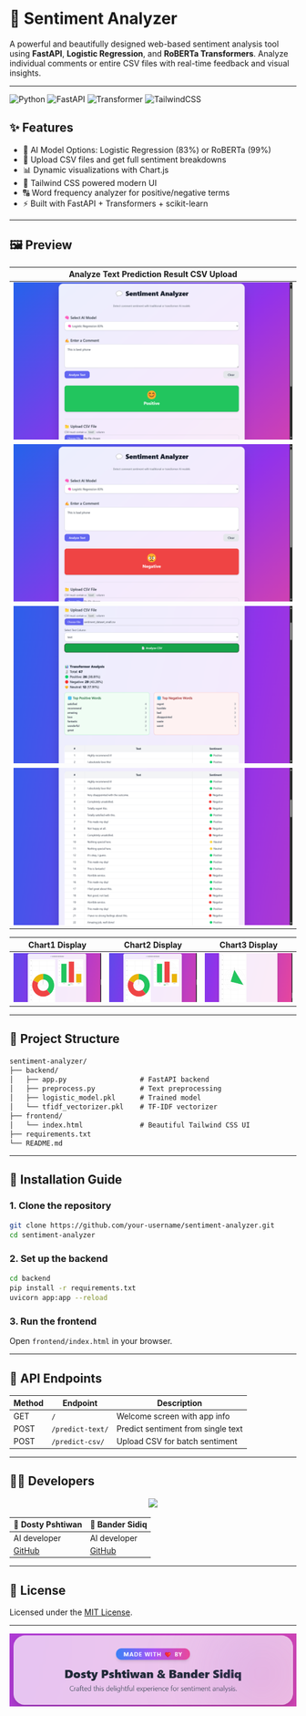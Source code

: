 # 💬 Sentiment Analyzer

A powerful and beautifully designed web-based sentiment analysis tool using **FastAPI**, **Logistic Regression**, and **RoBERTa Transformers**. Analyze individual comments or entire CSV files with real-time feedback and visual insights.

---
![Python](https://img.shields.io/badge/Python-3.12-blue.svg)
![FastAPI](https://img.shields.io/badge/FastAPI-API-green)
![Transformer](https://img.shields.io/badge/HuggingFace-RoBERTa-yellow)
![TailwindCSS](https://img.shields.io/badge/Tailwind-CSS-blue)

## ✨ Features

- 🧠 AI Model Options: Logistic Regression (83%) or RoBERTa (99%)
- 📄 Upload CSV files and get full sentiment breakdowns
- 📊 Dynamic visualizations with Chart.js
- 🎨 Tailwind CSS powered modern UI
- 🔠 Word frequency analyzer for positive/negative terms
- ⚡ Built with FastAPI + Transformers + scikit-learn

---

## 🖼 Preview

| Analyze Text Prediction Result CSV Upload |
|--------------|
| ![](screenshots/screenshot1.png) |
| ![](screenshots/screenshot2.png) |
| ![](screenshots/screenshot3.png) |
| ![](screenshots/screenshot4.png) |

| Chart1 Display | Chart2 Display | Chart3 Display |
|---------------|--------------|--------------------|
| ![](screenshots/screenshot5.png) | ![](screenshots/screenshot5.png) | ![](screenshots/screenshot7.png) |

---

## 📁 Project Structure

```
sentiment-analyzer/
├── backend/
│   ├── app.py                  # FastAPI backend
│   ├── preprocess.py           # Text preprocessing
│   ├── logistic_model.pkl      # Trained model
│   └── tfidf_vectorizer.pkl    # TF-IDF vectorizer
├── frontend/
│   └── index.html              # Beautiful Tailwind CSS UI
├── requirements.txt
└── README.md
```

---

## 🚀 Installation Guide

### 1. Clone the repository

```bash
git clone https://github.com/your-username/sentiment-analyzer.git
cd sentiment-analyzer
```

### 2. Set up the backend

```bash
cd backend
pip install -r requirements.txt
uvicorn app:app --reload
```

### 3. Run the frontend

Open `frontend/index.html` in your browser.

---

## 🧪 API Endpoints

| Method | Endpoint         | Description                          |
|--------|------------------|--------------------------------------|
| GET    | `/`              | Welcome screen with app info         |
| POST   | `/predict-text/` | Predict sentiment from single text   |
| POST   | `/predict-csv/`  | Upload CSV for batch sentiment       |

---

## 👨‍💻 Developers

<div align="center">
  <img src="https://img.shields.io/badge/Made%20With%20💙%20By-Dosty%20Pshtiwan%20%26%20Bander%20Sidiq-purple?style=for-the-badge"/>
</div>

| 👤 Dosty Pshtiwan | 👤 Bander Sidiq |
|------------------|----------------|
| AI developer     | AI developer   |
| [GitHub](https://github.com/dosty17) | [GitHub](https://github.com/bandersidiq) |

---

## 📄 License

Licensed under the [MIT License](LICENSE).

---

![](screenshots/screenshot8.png)
